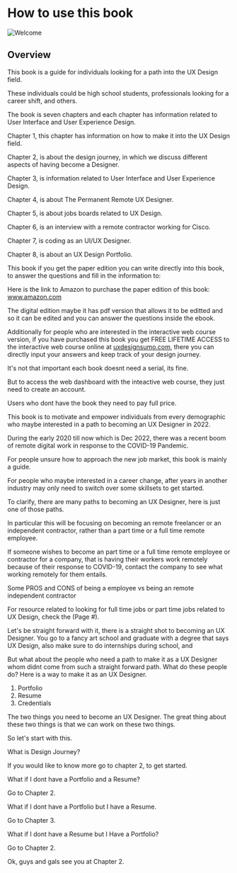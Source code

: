 # How to use this book

![Welcome](../../../files/img/36.PNG)

## Overview

This book is a guide for individuals looking for a path into the UX Design field. 

These individuals could be high school students, professionals looking for a career shift, and others. 

The book is seven chapters and each chapter has information related to User Interface and User Experience Design. 

Chapter 1, this chapter has information on how to make it into the UX Design field.

Chapter 2, is about the design journey, in which we discuss different aspects of having become a Designer.

Chapter 3, is information related to User Interface and User Experience Design.

Chapter 4, is about The Permanent Remote UX Designer.

Chapter 5, is about jobs boards related to UX Design.

Chapter 6, is an interview with a remote contractor working for Cisco.

Chapter 7, is coding as an UI/UX Designer.

Chapter 8, is about an UX Design Portfolio.

This book if you get the paper edition you can write directly into this book, to answer the questions and fill in the information to:

Here is the link to Amazon to purchase the paper edition of this book: www.amazon.com 

The digital edition maybe it has pdf version that allows it to be editted and so it can be edited and you can answer the questions inside the ebook.

Additionally for people who are interested in the interactive web course version, if you have purchased this book you get FREE LIFETIME ACCESS to the interactive web course online at [uxdesignsumo.com](http://uxdesignsumo.com), there you can directly input your answers and keep track of your design journey.

It's not that important each book doesnt need a serial, its fine.

But to access the web dashboard with the inteactive web course, they just need to create an account.

<!--- Why dont I put a coupon inside the book so they can use that if they bought the book they can use the coupon to get some free stuff like more assets or access to more content. --->

Users who dont have the book they need to pay full price.

This book is to motivate and empower individuals from every demographic who maybe interested in a path to becoming an UX Designer in 2022.

During the early 2020 till now which is Dec 2022, there was a recent boom of remote digital work in response to the COVID-19 Pandemic. 

For people unsure how to approach the new job market, this book is mainly a guide.

For people who maybe interested in a career change, after years in another industry may only need to switch over some skillsets to get started. 

To clarify, there are many paths to becoming an UX Designer, here is just one of those paths. 

In particular this will be focusing on becoming an remote freelancer or an independent contractor, rather than a part time or a full time remote employee. 

If someone wishes to become an part time or a full time remote employee or contractor for a company, that is having their workers work remotely because of their response to COVID-19, contact the company to see what working remotely for them entails.

Some PROS and CONS of being a employee vs being an remote independent contractor 

For resource related to looking for full time jobs or part time jobs related to UX Design, check the (Page #).

Let's be straight forward with it, there is a straight shot to becoming an UX Designer. You go to a fancy art school and graduate with a degree that says UX Design, also make sure to do internships during school, and 

But what about the people who need a path to make it as a UX Designer whom didnt come from such a straight forward path. What do these people do? Here is a way to make it as an UX Designer.

1. Portfolio
2. Resume
3. Credentials

The two things you need to become an UX Designer. The great thing about these two things is that we can work on these two things. 

So let's start with this. 

What is Design Journey?

If you would like to know more go to chapter 2, to get started.

What if I dont have a Portfolio and a Resume?

Go to Chapter 2.

What if I dont have a Portfolio but I have a Resume.

Go to Chapter 3.

What if I dont have a Resume but I Have a Portfolio?

Go to Chapter 2.

Ok, guys and gals see you at Chapter 2.